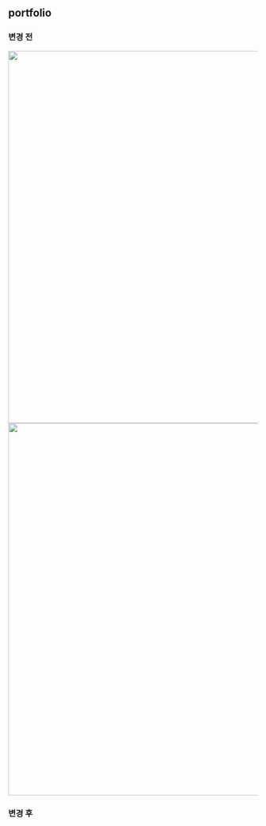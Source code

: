 ## portfolio

### 변경 전
<img src="https://user-images.githubusercontent.com/84880886/222048556-73d47abf-3690-4d09-ba77-14e40c269dc1.jpg" width="750"/>
<img src="https://user-images.githubusercontent.com/84880886/222048563-bc1e1e01-543e-464e-822f-b378257f8b5c.jpg" width="750"/>

### 변경 후
